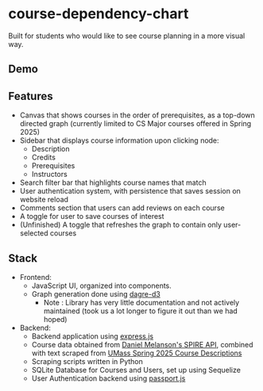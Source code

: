 # course-dependency-chart
  Built for students who would like to see course planning in a more visual way.

## Demo


## Features
  - Canvas that shows courses in the order of prerequisites, as a top-down directed graph
  (currently limited to CS Major courses offered in Spring 2025)
  - Sidebar that displays course information upon clicking node:
    - Description
    - Credits
    - Prerequisites
    - Instructors
  - Search filter bar that highlights course names that match
  - User authentication system, with persistence that saves session on website reload
  - Comments section that users can add reviews on each course
  - A toggle for user to save courses of interest
  - (Unfinished) A toggle that refreshes the graph to contain only user-selected courses

## Stack
  - Frontend:
    - JavaScript UI, organized into components.
    - Graph generation done using [dagre-d3](https://github.com/dagrejs/dagre-d3)
      - Note : Library has very little documentation and not actively maintained (took us a lot longer to figure it out than we had hoped)
  - Backend:
    - Backend application using [express.js](https://www.passportjs.org)
    - Course data obtained from [Daniel Melanson's SPIRE API](https://spire-api.melanson.dev/), combined with text scraped from [UMass Spring 2025 Course Descriptions](https://content.cs.umass.edu/content/spring-2025-course-descriptions?_gl=1*1bpqesh*_gcl_au*MTI1MzYxNjE3MS4xNzMwMjU0Mjkw*_ga*MTM1NzU4NTkxNi4xNzMwMjU0Mjkx*_ga_21RLS0L7EB*MTczMzg4ODk4Mi40OC4wLjE3MzM4ODg5ODIuMC4wLjA.)
    - Scraping scripts written in Python
    - SQLite Database for Courses and Users, set up using Sequelize
    - User Authentication backend using [passport.js](https://www.passportjs.org)
